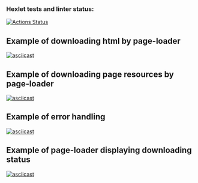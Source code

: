 ### Hexlet tests and linter status:
[![Actions Status](https://github.com/ola-9/backend-project-4/workflows/hexlet-check/badge.svg)](https://github.com/ola-9/backend-project-4/actions)

## Example of downloading html by page-loader
[![asciicast](https://asciinema.org/a/5RxvKkZs8u0GuT0ZsOXceTOod.svg)](https://asciinema.org/a/5RxvKkZs8u0GuT0ZsOXceTOod)

## Example of downloading page resources by page-loader
[![asciicast](https://asciinema.org/a/Aw9mP1xLUettEude6nXJzvdJC.svg)](https://asciinema.org/a/Aw9mP1xLUettEude6nXJzvdJC)

## Example of error handling
[![asciicast](https://asciinema.org/a/9FMsE2XHV4blnOPvOJDAlknJr.svg)](https://asciinema.org/a/9FMsE2XHV4blnOPvOJDAlknJr)

## Example of page-loader displaying downloading status
[![asciicast](https://asciinema.org/a/bpFI6d33WCH4La5KqbGrSV52Z.svg)](https://asciinema.org/a/bpFI6d33WCH4La5KqbGrSV52Z)
